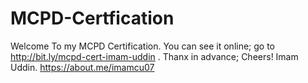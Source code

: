 # MCPD-Certfication
Welcome To my MCPD Certification. You can see it online; go to http://bit.ly/mcpd-cert-imam-uddin . Thanx in advance; Cheers! Imam Uddin. https://about.me/imamcu07
